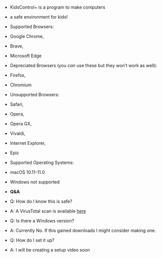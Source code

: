 * KidsControl+ is a program to make computers
* a safe environment for kids!

* Supported Browsers:
* Google Chrome,
* Brave,
* Microsoft Edge

* Depreciated Browsers (you *can* use these but they won’t work as well):
* Firefox,
* Chromium

* Unsupported Browsers:
* Safari,
* Opera,
* Opera GX,
* Vivaldi,
* Internet Explorer,
* Epic

* Supported Operating Systems:
* macOS 10.11-11.0
* Windows not supported


* **Q&A**
* Q: How do I know this is safe?
* A: A VirusTotal scan is available [here](https://www.virustotal.com/gui/file/ebdd5cc4186d8eb53768e60c4f0658a3e357778d86a381a3473e88d008e6bed2/detection)

* Q: Is there a Windows version?
* A: Currently No. If this gained downloads I might consider making one.

* Q: How do I set it up?
* A: I will be creating a setup video soon
